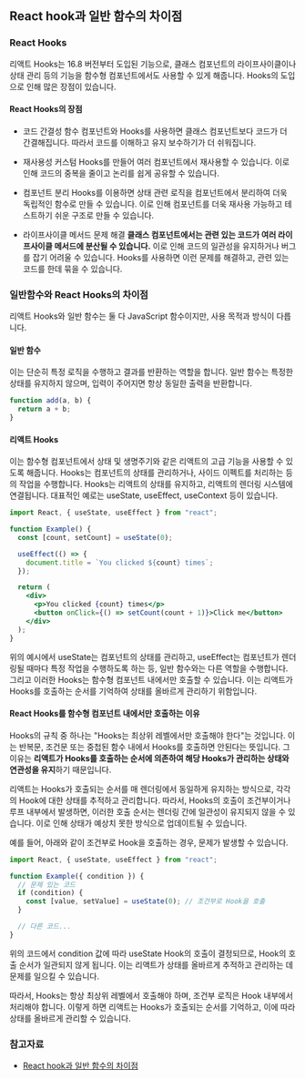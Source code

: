 ## React hook과 일반 함수의 차이점

### React Hooks

리액트 Hooks는 16.8 버전부터 도입된 기능으로, 클래스 컴포넌트의 라이프사이클이나 상태 관리 등의 기능을 함수형 컴포넌트에서도 사용할 수 있게 해줍니다. Hooks의 도입으로 인해 많은 장점이 있습니다.

#### React Hooks의 장점

- 코드 간결성
  함수 컴포넌트와 Hooks를 사용하면 클래스 컴포넌트보다 코드가 더 간결해집니다. 따라서 코드를 이해하고 유지 보수하기가 더 쉬워집니다.

- 재사용성
  커스텀 Hooks를 만들어 여러 컴포넌트에서 재사용할 수 있습니다. 이로 인해 코드의 중복을 줄이고 논리를 쉽게 공유할 수 있습니다.

- 컴포넌트 분리
  Hooks를 이용하면 상태 관련 로직을 컴포넌트에서 분리하여 더욱 독립적인 함수로 만들 수 있습니다. 이로 인해 컴포넌트를 더욱 재사용 가능하고 테스트하기 쉬운 구조로 만들 수 있습니다.

- 라이프사이클 메서드 문제 해결
  **클래스 컴포넌트에서는 관련 있는 코드가 여러 라이프사이클 메서드에 분산될 수 있습니다.** 이로 인해 코드의 일관성을 유지하거나 버그를 잡기 어려울 수 있습니다. Hooks를 사용하면 이런 문제를 해결하고, 관련 있는 코드를 한데 묶을 수 있습니다.

### 일반함수와 React Hooks의 차이점

리액트 Hooks와 일반 함수는 둘 다 JavaScript 함수이지만, 사용 목적과 방식이 다릅니다.

#### 일반 함수

이는 단순히 특정 로직을 수행하고 결과를 반환하는 역할을 합니다. 일반 함수는 특정한 상태를 유지하지 않으며, 입력이 주어지면 항상 동일한 출력을 반환합니다.

```js
function add(a, b) {
  return a + b;
}
```

#### 리액트 Hooks

이는 함수형 컴포넌트에서 상태 및 생명주기와 같은 리액트의 고급 기능을 사용할 수 있도록 해줍니다. Hooks는 컴포넌트의 상태를 관리하거나, 사이드 이펙트를 처리하는 등의 작업을 수행합니다. Hooks는 리액트의 상태를 유지하고, 리액트의 렌더링 시스템에 연결됩니다. 대표적인 예로는 useState, useEffect, useContext 등이 있습니다.

```jsx
import React, { useState, useEffect } from "react";

function Example() {
  const [count, setCount] = useState(0);

  useEffect(() => {
    document.title = `You clicked ${count} times`;
  });

  return (
    <div>
      <p>You clicked {count} times</p>
      <button onClick={() => setCount(count + 1)}>Click me</button>
    </div>
  );
}
```

위의 예시에서 useState는 컴포넌트의 상태를 관리하고, useEffect는 컴포넌트가 렌더링될 때마다 특정 작업을 수행하도록 하는 등, 일반 함수와는 다른 역할을 수행합니다. 그리고 이러한 Hooks는 함수형 컴포넌트 내에서만 호출할 수 있습니다. 이는 리액트가 Hooks를 호출하는 순서를 기억하여 상태를 올바르게 관리하기 위함입니다.

#### React Hooks를 함수형 컴포넌트 내에서만 호출하는 이유

Hooks의 규칙 중 하나는 "Hooks는 최상위 레벨에서만 호출해야 한다"는 것입니다. 이는 반복문, 조건문 또는 중첩된 함수 내에서 Hooks를 호출하면 안된다는 뜻입니다. 그 이유는 **리액트가 Hooks를 호출하는 순서에 의존하여 해당 Hooks가 관리하는 상태와 연관성을 유지**하기 때문입니다.

리액트는 Hooks가 호출되는 순서를 매 렌더링에서 동일하게 유지하는 방식으로, 각각의 Hook에 대한 상태를 추적하고 관리합니다. 따라서, Hooks의 호출이 조건부이거나 루프 내부에서 발생하면, 이러한 호출 순서는 렌더링 간에 일관성이 유지되지 않을 수 있습니다. 이로 인해 상태가 예상치 못한 방식으로 업데이트될 수 있습니다.

예를 들어, 아래와 같이 조건부로 Hook을 호출하는 경우, 문제가 발생할 수 있습니다.

```jsx
import React, { useState, useEffect } from "react";

function Example({ condition }) {
  // 문제 있는 코드
  if (condition) {
    const [value, setValue] = useState(0); // 조건부로 Hook을 호출
  }

  // 다른 코드...
}
```

위의 코드에서 condition 값에 따라 useState Hook의 호출이 결정되므로, Hook의 호출 순서가 일관되지 않게 됩니다. 이는 리액트가 상태를 올바르게 추적하고 관리하는 데 문제를 일으킬 수 있습니다.

따라서, Hooks는 항상 최상위 레벨에서 호출해야 하며, 조건부 로직은 Hook 내부에서 처리해야 합니다. 이렇게 하면 리액트는 Hooks가 호출되는 순서를 기억하고, 이에 따라 상태를 올바르게 관리할 수 있습니다.

### 참고자료

- [ React hook과 일반 함수의 차이점](https://velog.io/@dev_seongjoo/React-hook%EC%9D%98-%EC%9E%A5%EC%A0%90%EA%B3%BC-React-hook-%EA%B3%BC-%EC%9D%BC%EB%B0%98-%ED%95%A8%EC%88%98%EC%9D%98-%EC%B0%A8%EC%9D%B4%EC%A0%90%EC%97%90-%EB%8C%80%ED%95%B4-%EB%A7%90%ED%95%B4%EC%A3%BC%EC%84%B8%EC%9A%94)
